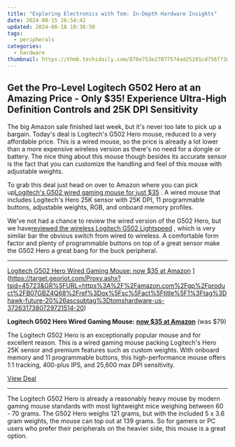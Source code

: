 ```yaml
---
title: "Exploring Electronics with Tom: In-Depth Hardware Insights"
date: 2024-08-15 16:54:42
updated: 2024-08-18 10:38:50
tags:
  - peripherals
categories:
  - hardware
thumbnail: https://thmb.techidaily.com/876e753e27077574ad25291cd756f73dd324e0088d395c4f6b7d4b1f29dc8396.jpg
---
```


## Get the Pro-Level Logitech G502 Hero at an Amazing Price - Only $35! Experience Ultra-High Definition Controls and 25K DPI Sensitivity

The big Amazon sale finished last week, but it's never too late to pick up a bargain. Today's deal is Logitech's G502 Hero mouse, reduced to a very affordable price. This is a wired mouse, so the price is already a lot lower than a more expensive wireless version as there's no need for a dongle or battery. The nice thing about this mouse though besides its accurate sensor is the fact that you can customize the handling and feel of this mouse with adjustable weights.

 To grab this deal just head on over to Amazon where you can pick up[Logitech's G502 wired gaming mouse for just $35](https://target.georiot.com/Proxy.ashx?tsid=45723&GR%5FURL=https%3A%2F%2Famazon.com%2Fgp%2Fproduct%2FB07GBZ4Q68%3Ftag%3Dhawk-future-20%26ascsubtag%3Dtomshardware-us-8327667840851911354-20) . A wired mouse that includes Logitech's Hero 25K sensor with 25K DPI, 11 programmable buttons, adjustable weights, RGB, and onboard memory profiles.

 We've not had a chance to review the wired version of the G502 Hero, but we have[reviewed the wireless Logitech G502 Lightspeed](https://tools.techidaily.com) , which is very similar bar the obvious switch from wired to wireless. A comfortable form factor and plenty of programmable buttons on top of a great sensor make the G502 Hero a great bang for the buck peripheral.

---

[Logitech G502 Hero Wired Gaming Mouse: now $35 at Amazon](https://cdn.mos.cms.futurecdn.net/5VrvbcybZLRdXBtWSvoCW7-200-100.png "Logitech G502 Hero Wired Gaming Mouse: now $35 at Amazon") ](https://target.georiot.com/Proxy.ashx?tsid=45723&GR%5FURL=https%3A%2F%2Famazon.com%2Fgp%2Fproduct%2FB07GBZ4Q68%2Fref%3Dox%5Fsc%5Fact%5Ftitle%5F1%3Ftag%3Dhawk-future-20%26ascsubtag%3Dtomshardware-us-3726317380729721514-20)

**Logitech G502 Hero Wired Gaming Mouse:** [**now $35 at Amazon**](https://target.georiot.com/Proxy.ashx?tsid=45723&GR%5FURL=https%3A%2F%2Famazon.com%2Fgp%2Fproduct%2FB07GBZ4Q68%2Fref%3Dox%5Fsc%5Fact%5Ftitle%5F1%3Ftag%3Dhawk-future-20%26ascsubtag%3Dtomshardware-us-4276169502446784930-20) (was $79)

 The Logitech G502 Hero is an exceptionally popular mouse and for excellent reason. This is a wired gaming mouse packing Logitech's Hero 25K sensor and premium features such as custom weights. With onboard memory and 11 programmable buttons, this high-performance mouse offers 1:1 tracking, 400-plus IPS, and 25,600 max DPI sensitivity.

[View Deal](https://target.georiot.com/Proxy.ashx?tsid=45723&GR%5FURL=https%3A%2F%2Famazon.com%2Fgp%2Fproduct%2FB07GBZ4Q68%2Fref%3Dox%5Fsc%5Fact%5Ftitle%5F1%3Ftag%3Dhawk-future-20%26ascsubtag%3Dtomshardware-us-3726317380729721514-20)

---

 The Logitech G502 Hero is already a reasonably heavy mouse by modern gaming mouse standards with most lightweight mice weighing between 60 - 70 grams. The G502 Hero weighs 121 grams, but with the included 5 x 3.6 gram weights, the mouse can top out at 139 grams. So for gamers or PC users who prefer their peripherals on the heavier side, this mouse is a great option.

<ins class="adsbygoogle"
     style="display:block"
     data-ad-format="autorelaxed"
     data-ad-client="ca-pub-7571918770474297"
     data-ad-slot="1223367746"></ins>



<ins class="adsbygoogle"
     style="display:block"
     data-ad-client="ca-pub-7571918770474297"
     data-ad-slot="8358498916"
     data-ad-format="auto"
     data-full-width-responsive="true"></ins>
